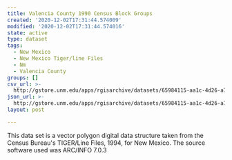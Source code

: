 ```yaml
---
title: Valencia County 1990 Census Block Groups
created: '2020-12-02T17:31:44.574009'
modified: '2020-12-02T17:31:44.574016'
state: active
type: dataset
tags:
  - New Mexico
  - New Mexico Tiger/line Files
  - Nm
  - Valencia County
groups: []
csv_url: >-
  http://gstore.unm.edu/apps/rgisarchive/datasets/65984115-aa1c-4d26-a71b-3da1ca639b93/tlf461shp.derived.csv
json_url: >-
  http://gstore.unm.edu/apps/rgisarchive/datasets/65984115-aa1c-4d26-a71b-3da1ca639b93/tlf461shp.derived.json
layout: post

---
```

This data set is a vector polygon digital data structure taken from the Census
				Bureau's TIGER/Line Files, 1994, for New Mexico. The source software used was
				ARC/INFO 7.0.3
